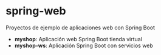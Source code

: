 # spring-web
Proyectos de ejemplo de aplicaciones web con Spring Boot

 - **myshop**: Aplicación web Spring Boot tienda virtual
 - **myshop-ws**: Aplicación Spring Boot con servicios web
